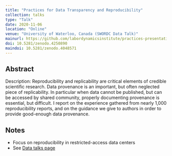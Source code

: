 ```yaml
---
title: "Practices for Data Transparency and Reproducibility"
collection: talks
type: "Talk"
date: 2020-11-06
location: "Online"
venue: "University of Waterloo, Canada (SWORDC Data Talk)"
mainurl: https://github.com/labordynamicsinstitute/practices-presentation-2020
doi: 10.5281/zenodo.4250890
maindoi: 10.5281/zenodo.4048571
---
```


## Abstract

Description: Reproducibility and replicability are critical elements of credible scientific research. Data provenance is an important, but often neglected piece of replicability.
In particular when data cannot be published, but can be accessed by shared community, properly documenting provenance is essential, but difficult.
I report on the experience gathered from nearly 1,000 reproducibility reports, and on the guidance we give to authors in order to provide good-enough data provenance.


## Notes

- Focus on reproducibility in restricted-access data centers
- See [Data talks page](https://uwaterloo.ca/southwestern-ontario-research-data-centre/seminars-and-workshops/data-talks)
